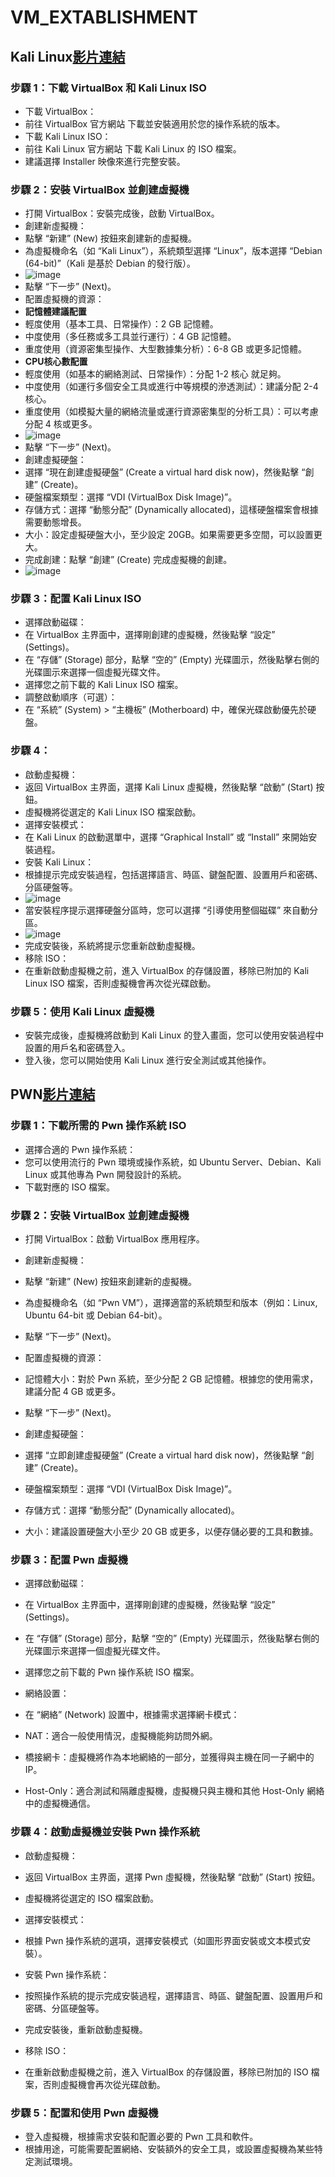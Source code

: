 # VM_EXTABLISHMENT
## Kali Linux[影片連結]()
### 步驟 1：下載 VirtualBox 和 Kali Linux ISO
- 下載 VirtualBox：
- 前往 VirtualBox 官方網站 下載並安裝適用於您的操作系統的版本。
- 下載 Kali Linux ISO：
- 前往 Kali Linux 官方網站 下載 Kali Linux 的 ISO 檔案。
- 建議選擇 Installer 映像來進行完整安裝。
### 步驟 2：安裝 VirtualBox 並創建虛擬機
- 打開 VirtualBox：安裝完成後，啟動 VirtualBox。
- 創建新虛擬機：
- 點擊 “新建” (New) 按鈕來創建新的虛擬機。
- 為虛擬機命名（如 “Kali Linux”），系統類型選擇 “Linux”，版本選擇 “Debian (64-bit)”（Kali 是基於 Debian 的發行版）。
- ![image](https://github.com/user-attachments/assets/202c03cb-0e36-413b-b54c-9345b31c4201)
- 點擊 “下一步” (Next)。
- 配置虛擬機的資源：
- **記憶體建議配置**
- 輕度使用（基本工具、日常操作）：2 GB 記憶體。
- 中度使用（多任務或多工具並行運行）：4 GB 記憶體。
- 重度使用（資源密集型操作、大型數據集分析）：6-8 GB 或更多記憶體。
- **CPU核心數配置**
- 輕度使用（如基本的網絡測試、日常操作）：分配 1-2 核心 就足夠。
- 中度使用（如運行多個安全工具或進行中等規模的滲透測試）：建議分配 2-4 核心。
- 重度使用（如模擬大量的網絡流量或運行資源密集型的分析工具）：可以考慮分配 4 核或更多。
- ![image](https://github.com/user-attachments/assets/ffc43846-8223-4d1f-af52-65b5565d5d39)
- 點擊 “下一步” (Next)。
- 創建虛擬硬盤：
- 選擇 “現在創建虛擬硬盤” (Create a virtual hard disk now)，然後點擊 “創建” (Create)。
- 硬盤檔案類型：選擇 “VDI (VirtualBox Disk Image)”。
- 存儲方式：選擇 “動態分配” (Dynamically allocated)，這樣硬盤檔案會根據需要動態增長。
- 大小：設定虛擬硬盤大小，至少設定 20GB。如果需要更多空間，可以設置更大。
- 完成創建：點擊 “創建” (Create) 完成虛擬機的創建。
- ![image](https://github.com/user-attachments/assets/1d2c4192-1b23-4c47-8b7d-3104f4b351eb)
### 步驟 3：配置 Kali Linux ISO
- 選擇啟動磁碟：
- 在 VirtualBox 主界面中，選擇剛創建的虛擬機，然後點擊 “設定” (Settings)。
- 在 “存儲” (Storage) 部分，點擊 “空的” (Empty) 光碟圖示，然後點擊右側的光碟圖示來選擇一個虛擬光碟文件。
- 選擇您之前下載的 Kali Linux ISO 檔案。
- 調整啟動順序（可選）：
- 在 “系統” (System) > “主機板” (Motherboard) 中，確保光碟啟動優先於硬盤。
### 步驟 4：

- 啟動虛擬機：
- 返回 VirtualBox 主界面，選擇 Kali Linux 虛擬機，然後點擊 “啟動” (Start) 按鈕。
- 虛擬機將從選定的 Kali Linux ISO 檔案啟動。
- 選擇安裝模式：
- 在 Kali Linux 的啟動選單中，選擇 “Graphical Install” 或 “Install” 來開始安裝過程。
- 安裝 Kali Linux：
- 根據提示完成安裝過程，包括選擇語言、時區、鍵盤配置、設置用戶和密碼、分區硬盤等。
- ![image](https://github.com/user-attachments/assets/d40c4928-b0ea-4f1f-b3cb-96a9d107ea2b)
- 當安裝程序提示選擇硬盤分區時，您可以選擇 “引導使用整個磁碟” 來自動分區。
- ![image](https://github.com/user-attachments/assets/03b0c032-c492-40a1-87c8-289e44464d9a)
- 完成安裝後，系統將提示您重新啟動虛擬機。
- 移除 ISO：
- 在重新啟動虛擬機之前，進入 VirtualBox 的存儲設置，移除已附加的 Kali Linux ISO 檔案，否則虛擬機會再次從光碟啟動。
### 步驟 5：使用 Kali Linux 虛擬機
- 安裝完成後，虛擬機將啟動到 Kali Linux 的登入畫面，您可以使用安裝過程中設置的用戶名和密碼登入。
- 登入後，您可以開始使用 Kali Linux 進行安全測試或其他操作。
## PWN[影片連結]()
### 步驟 1：下載所需的 Pwn 操作系統 ISO
- 選擇合適的 Pwn 操作系統：
- 您可以使用流行的 Pwn 環境或操作系統，如 Ubuntu Server、Debian、Kali Linux 或其他專為 Pwn 開發設計的系統。
- 下載對應的 ISO 檔案。
### 步驟 2：安裝 VirtualBox 並創建虛擬機
- 打開 VirtualBox：啟動 VirtualBox 應用程序。

- 創建新虛擬機：

- 點擊 “新建” (New) 按鈕來創建新的虛擬機。
- 為虛擬機命名（如 “Pwn VM”），選擇適當的系統類型和版本（例如：Linux, Ubuntu 64-bit 或 Debian 64-bit）。
- 點擊 “下一步” (Next)。
- 配置虛擬機的資源：

- 記憶體大小：對於 Pwn 系統，至少分配 2 GB 記憶體。根據您的使用需求，建議分配 4 GB 或更多。
- 點擊 “下一步” (Next)。
- 創建虛擬硬盤：

- 選擇 “立即創建虛擬硬盤” (Create a virtual hard disk now)，然後點擊 “創建” (Create)。
- 硬盤檔案類型：選擇 “VDI (VirtualBox Disk Image)”。
- 存儲方式：選擇 “動態分配” (Dynamically allocated)。
- 大小：建議設置硬盤大小至少 20 GB 或更多，以便存儲必要的工具和數據。
### 步驟 3：配置 Pwn 虛擬機
- 選擇啟動磁碟：

- 在 VirtualBox 主界面中，選擇剛創建的虛擬機，然後點擊 “設定” (Settings)。
- 在 “存儲” (Storage) 部分，點擊 “空的” (Empty) 光碟圖示，然後點擊右側的光碟圖示來選擇一個虛擬光碟文件。
- 選擇您之前下載的 Pwn 操作系統 ISO 檔案。
- 網絡設置：

- 在 “網絡” (Network) 設置中，根據需求選擇網卡模式：
- NAT：適合一般使用情況，虛擬機能夠訪問外網。
- 橋接網卡：虛擬機將作為本地網絡的一部分，並獲得與主機在同一子網中的 IP。
- Host-Only：適合測試和隔離虛擬機，虛擬機只與主機和其他 Host-Only 網絡中的虛擬機通信。
### 步驟 4：啟動虛擬機並安裝 Pwn 操作系統
- 啟動虛擬機：

- 返回 VirtualBox 主界面，選擇 Pwn 虛擬機，然後點擊 “啟動” (Start) 按鈕。
- 虛擬機將從選定的 ISO 檔案啟動。
- 選擇安裝模式：

- 根據 Pwn 操作系統的選項，選擇安裝模式（如圖形界面安裝或文本模式安裝）。
- 安裝 Pwn 操作系統：

- 按照操作系統的提示完成安裝過程，選擇語言、時區、鍵盤配置、設置用戶和密碼、分區硬盤等。
- 完成安裝後，重新啟動虛擬機。
- 移除 ISO：

- 在重新啟動虛擬機之前，進入 VirtualBox 的存儲設置，移除已附加的 ISO 檔案，否則虛擬機會再次從光碟啟動。
### 步驟 5：配置和使用 Pwn 虛擬機
- 登入虛擬機，根據需求安裝和配置必要的 Pwn 工具和軟件。
- 根據用途，可能需要配置網絡、安裝額外的安全工具，或設置虛擬機為某些特定測試環境。

